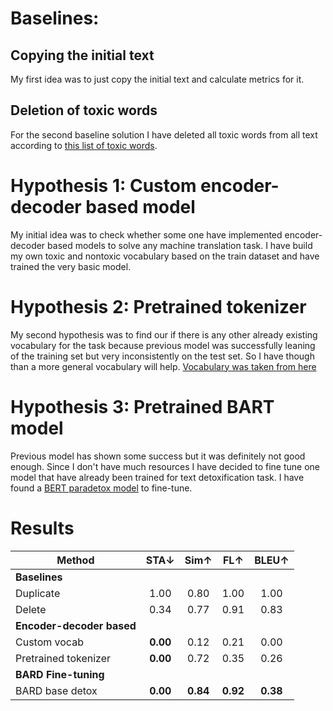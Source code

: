 # Baselines: 
## Copying the initial text
My first idea was to just copy the initial text and calculate metrics for it.
## Deletion of toxic words
For the second baseline solution I have deleted all toxic words from all text according to [this list of toxic words](https://github.com/s-nlp/detox/blob/main/emnlp2021/style_transfer/condBERT/vocab/toxic_words.txt).
# Hypothesis 1: Custom encoder-decoder based model
My initial idea was to check whether some one have implemented encoder-decoder based models to solve any machine translation task. I have build my own toxic and nontoxic vocabulary based on the train dataset and have trained the very basic model. 
# Hypothesis 2: Pretrained tokenizer
My second hypothesis was to find our if there is any other already existing vocabulary for the task because previous model was successfully leaning of the training set but very inconsistently on the test set. So I have though than a more general vocabulary will help. [Vocabulary was taken from here](https://huggingface.co/s-nlp/roberta_toxicity_classifier)
# Hypothesis 3: Pretrained BART model
Previous model has shown some success but it was definitely not good enough. Since I don't have much resources I have decided to fine tune one model that have already been trained for text detoxification task. I have found a [BERT paradetox model](https://github.com/s-nlp/paradetox) to fine-tune.
# Results
|Method   |STA↓   |Sim↑   |FL↑   |BLEU↑  |
|---|:---:|:---:|:---:|:---:|
|**Baselines**|
|Duplicate   |1.00   |0.80   |1.00   |1.00|
|Delete   |0.34   |0.77   |0.91   |0.83|
|**Encoder-decoder based**|
|Custom vocab   |**0.00**   |0.12   |0.21   |0.00   |
|Pretrained tokenizer   |**0.00**   |0.72   |0.35   |0.26   |
|**BARD Fine-tuning**|
|BARD base detox   |**0.00**   |**0.84**   |**0.92**   |**0.38**   |